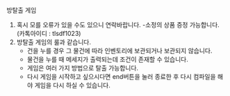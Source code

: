 방탈출 게임

1. 혹시 모를 오류가 있을 수도 있으니 연락바랍니다.
     -소정의 상품 증정 가능합니다. (카톡아이디 : tlsdf1023)
2. 방탈출 게임의 룰과 같습니다.
    - 건을 누를 경우 그 물건에 따라 인벤토리에 보관되거나 보관되지 않습니다.
    -  물건을 누를 때 메세지가 출력되는데 조건이 존재할 수 있습니다.
    - 게임은 여러 가지 방법으로 탈출 가능합니다.
    - 다시 게임을 시작하고 싶으시다면 end버튼을 눌러 종료한 후 다시 컴파일을 해야 게임을 다시 하실 수 있습니다.

